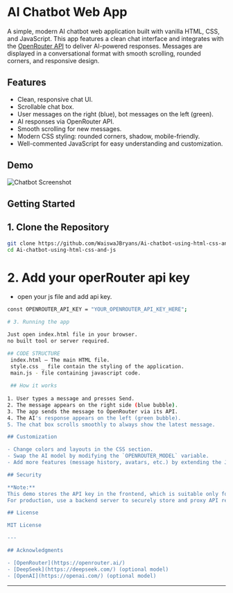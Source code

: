 # AI Chatbot Web App

A simple, modern AI chatbot web application built with vanilla HTML, CSS, and JavaScript. This app features a clean chat interface and integrates with the [OpenRouter API](https://openrouter.ai/) to deliver AI-powered responses. Messages are displayed in a conversational format with smooth scrolling, rounded corners, and responsive design.

## Features

- Clean, responsive chat UI.
- Scrollable chat box.
- User messages on the right (blue), bot messages on the left (green).
- AI responses via OpenRouter API.
- Smooth scrolling for new messages.
- Modern CSS styling: rounded corners, shadow, mobile-friendly.
- Well-commented JavaScript for easy understanding and customization.

## Demo

![Chatbot Screenshot](screenshot.png) <!-- Add your screenshot here if available -->

## Getting Started

## 1. Clone the Repository

```bash
git clone https://github.com/WaiswaJBryans/Ai-chatbot-using-html-css-and-js.git
cd Ai-chatbot-using-html-css-and-js
```
# 2. Add your operRouter api key
- open your js file and add api key.

```bash
const OPENROUTER_API_KEY = "YOUR_OPENROUTER_API_KEY_HERE";

# 3. Running the app

Just open index.html file in your browser.
no built tool or server required.

## CODE STRUCTURE
 index.html – The main HTML file.
 style.css _ file contain the styling of the application.
 main.js - file containing javascript code.
 
 ## How it works
 
1. User types a message and presses Send.
2. The message appears on the right side (blue bubble).
3. The app sends the message to OpenRouter via its API.
4. The AI's response appears on the left (green bubble).
5. The chat box scrolls smoothly to always show the latest message.

## Customization

- Change colors and layouts in the CSS section.
- Swap the AI model by modifying the `OPENROUTER_MODEL` variable.
- Add more features (message history, avatars, etc.) by extending the JS code.

## Security

**Note:**  
This demo stores the API key in the frontend, which is suitable only for testing or local use.  
For production, use a backend server to securely store and proxy API requests.

## License

MIT License

---

## Acknowledgments

- [OpenRouter](https://openrouter.ai/)
- [DeepSeek](https://deepseek.com/) (optional model)
- [OpenAI](https://openai.com/) (optional model)
```

---
 